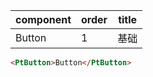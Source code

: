 | component | order | title |
|-----------|-------|-------|
| Button    | 1     | 基础  |

[comment]: meta

[comment]: template:start
```html
<PtButton>Button</PtButton>
```
[comment]: template:end
